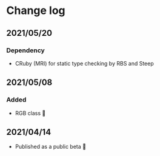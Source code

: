 # Change log

## 2021/05/20
### Dependency
- CRuby (MRI) for static type checking by RBS and Steep

## 2021/05/08
###  Added
- RGB class 🌈

## 2021/04/14
- Published as a public beta 🎉
